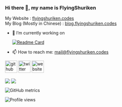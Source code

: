 ### Hi there 👋, my name is FlyingShuriken
My Website : [flyingshuriken.codes](https://flyingshuriken.codes)  
My Blog (Mostly in Chinese) : [blog.flyingshuriken.codes](https://blog.flyingshuriken.codes)

- 🔭 I’m currently working on   

  [![Readme Card](https://github-readme-stats.vercel.app/api/pin/?username=flyingshuriken&repo=GeneralPurposeNotifications)](https://github.com/flyingshuriken/GeneralPurposeNotifications)

- 📫 How to reach me: [mail@flyingshuriken.codes](mailto:mail@flyingshuriken.codes) 


[<img src='https://cdn.jsdelivr.net/npm/simple-icons@3.0.1/icons/github.svg' alt='github' height='40'>](https://github.com/FlyingShuriken)  [<img src='https://cdn.jsdelivr.net/npm/simple-icons@3.0.1/icons/twitter.svg' alt='twitter' height='40'>](https://twitter.com/ShurikenFlying)  [<img src='https://cdn.jsdelivr.net/npm/simple-icons@3.0.1/icons/icloud.svg' alt='website' height='40'>](flyingshuriken.codes)  

<a href="https://github.com/anuraghazra/github-readme-stats"><img align="center" src="https://github-readme-stats.vercel.app/api/top-langs/?username=FlyingShuriken&theme=github_dark&layout=compact&height=100" /></a>
<a href="https://github.com/anuraghazra/convoychat"><img  align="center" src="https://github-readme-stats.vercel.app/api?username=FlyingShuriken&show_icons=true&theme=github_dark&height=100" /></a>

![GitHub metrics](https://metrics.lecoq.io/FlyingShuriken)  

![Profile views](https://gpvc.arturio.dev/FlyingShuriken)  